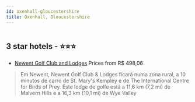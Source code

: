 ```yaml
---
id: oxenhall-gloucestershire
title: Oxenhall, Gloucestershire
---
```


<center><img src="https://i.travelapi.com/hotels/10000000/10000000/9991500/9991430/ef985f4c_z.jpg" alt="" /></center>


##  3 star hotels - ⭐️⭐️⭐️

-    [Newent Golf Club and Lodges](https://us.hurb.com/hotels/oxenhall/newent-golf-club-and-lodges-HT-GXSY?cmp=18055) Prices from R$ 498,06
   > Em Newent, Newent Golf Club & Lodges ficará numa zona rural, a 10 minutos de carro de St. Mary's Kempley e de The International Centre for Birds of Prey. Este lodge de golfe está a 11,6 km (7,2 mi) de Malvern Hills e a 16,3 km (10,1 mi) de Wye Valley
